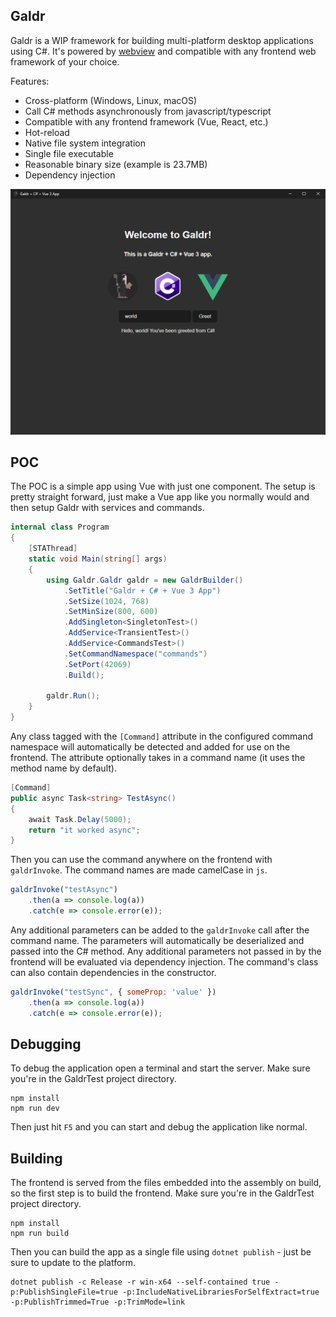 ## Galdr

Galdr is a WIP framework for building multi-platform desktop applications using C#. It's powered by [webview](https://github.com/webview/webview) and compatible with any frontend web framework of your choice.

Features:
* Cross-platform (Windows, Linux, macOS)
* Call C# methods asynchronously from javascript/typescript
* Compatible with any frontend framework (Vue, React, etc.)
* Hot-reload
* Native file system integration
* Single file executable
* Reasonable binary size (example is 23.7MB)
* Dependency injection

![screenshot](screenshot.png)

## POC

The POC is a simple app using Vue with just one component. The setup is pretty straight forward, just make a Vue app like you normally would and then setup Galdr with services and commands.

```cs
internal class Program
{
    [STAThread]
    static void Main(string[] args)
    {
        using Galdr.Galdr galdr = new GaldrBuilder()
            .SetTitle("Galdr + C# + Vue 3 App")
            .SetSize(1024, 768)
            .SetMinSize(800, 600)
            .AddSingleton<SingletonTest>()
            .AddService<TransientTest>()
            .AddService<CommandsTest>()
            .SetCommandNamespace("commands")
            .SetPort(42069)
            .Build();

        galdr.Run();
    }
}
```

Any class tagged with the `[Command]` attribute in the configured command namespace will automatically be detected and added for use on the frontend. The attribute optionally takes in a command name (it uses the method name by default).

```cs
[Command]
public async Task<string> TestAsync()
{
    await Task.Delay(5000);
    return "it worked async";
}
```

Then you can use the command anywhere on the frontend with `galdrInvoke`. The command names are made camelCase in `js`.

```js
galdrInvoke("testAsync")
    .then(a => console.log(a))
    .catch(e => console.error(e));
```

Any additional parameters can be added to the `galdrInvoke` call after the command name. The parameters will automatically be deserialized and passed into the C# method. Any additional parameters not passed in by the frontend will be evaluated via dependency injection. The command's class can also contain dependencies in the constructor.

```js
galdrInvoke("testSync", { someProp: 'value' })
    .then(a => console.log(a))
    .catch(e => console.error(e));
```

## Debugging

To debug the application open a terminal and start the server. Make sure you're in the GaldrTest project directory.

```
npm install
npm run dev
```

Then just hit `F5` and you can start and debug the application like normal.

## Building

The frontend is served from the files embedded into the assembly on build, so the first step is to build the frontend. Make sure you're in the GaldrTest project directory.

```
npm install
npm run build
```

Then you can build the app as a single file using `dotnet publish` - just be sure to update to the platform.

```
dotnet publish -c Release -r win-x64 --self-contained true -p:PublishSingleFile=true -p:IncludeNativeLibrariesForSelfExtract=true -p:PublishTrimmed=True -p:TrimMode=link
```
